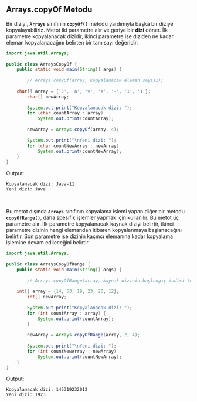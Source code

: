 ## Arrays.copyOf Metodu

Bir diziyi, **``Arrays``** sınıfının **``copyOf()``** metodu yardımıyla başka bir diziye kopyalayabiliriz. Metot iki parametre alır ve geriye bir **dizi** döner. İlk parametre kopyalanacak dizidir, ikinci parametre ise diziden ne kadar eleman kopyalanacağını belirten bir tam sayı değeridir.

```java
import java.util.Arrays;  
  
public class ArraysCopyOf {  
    public static void main(String[] args) {  
  
        // Arrays.copyOf(array, kopyalanacak eleman sayısı);  
  
	char[] array = {'J', 'a', 'v', 'a', '-', '1', '1'};  
        char[] newArray;  
  
        System.out.print("Kopyalanacak dizi: ");  
        for (char countArray : array) 
            System.out.print(countArray);  
  
        newArray = Arrays.copyOf(array, 4);  
  
        System.out.print("\nYeni dizi: ");  
        for (char countNewArray : newArray)  
            System.out.print(countNewArray);  
    }  
}
```

Output:
```
Kopyalanacak dizi: Java-11
Yeni dizi: Java
```
<br>

Bu metot dışında **``Arrays``** sınıfının kopyalama işlemi yapan diğer bir metodu **``copyOfRange()``**, daha spesifik işlemler yapmak için kullanılır. Bu metot üç parametre alır. İlk parametre kopyalanacak kaynak diziyi belirtir, ikinci parametre dizinin hangi elemandan itibaren kopyalanmaya başlanacağını belirtir. Son parametre ise dizinin kaçıncı elemanına kadar kopyalama işlemine devam edileceğini belirtir.

```java
import java.util.Arrays;  
  
public class ArraysCopyOfRange {  
    public static void main(String[] args) {  
  
        // Arrays.copyOfRange(array, kaynak dizinin başlangıç indisi (dahil), bitiş indisi (dahil değil));  
  
	int[] array = {14, 53, 19, 23, 20, 12};  
        int[] newArray;  
  
        System.out.print("Kopyalanacak dizi: ");  
        for (int countArray : array) {  
            System.out.print(countArray);  
        }  
  
        newArray = Arrays.copyOfRange(array, 2, 4);  
  
        System.out.print("\nYeni dizi: ");  
        for (int countNewArray : newArray)  
            System.out.print(countNewArray);  
    }  
}
```

Output:
```
Kopyalanacak dizi: 145319232012
Yeni dizi: 1923
```

